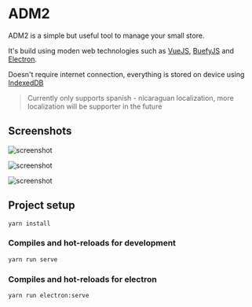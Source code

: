 # ADM2
ADM2 is a simple but useful tool to manage your small store.

It's build using moden web technologies such as [VueJS](https://vuejs.org/), [BuefyJS](https://buefy.org/) and [Electron](https://www.electronjs.org/).

Doesn't require internet connection, everything is stored on device using [IndexedDB](https://developer.mozilla.org/en-US/docs/Web/API/IndexedDB_API)

> Currently only supports spanish - nicaraguan localization, more localization will be supporter in the future

## Screenshots

![screenshot](https://raw.githubusercontent.com/LuisHCK/adm2/master/public/screenshot-localhost_8080-2020.03.04-08_20_34.jpg)

![screenshot](https://github.com/LuisHCK/adm2/blob/master/public/screenshot-localhost_8080-2020.03.04-08_18_46.jpg)

![screenshot](https://raw.githubusercontent.com/LuisHCK/adm2/master/public/screenshot-localhost_8080-2020.03.04-08_20_18.jpg)

## Project setup
```
yarn install
```

### Compiles and hot-reloads for development
```
yarn run serve
```

### Compiles and hot-reloads for electron
```
yarn run electron:serve
```
